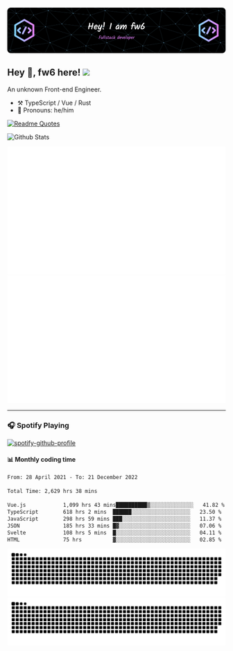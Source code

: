 ![Header](github-header-image.png)

## Hey 👋, fw6 here! <img src="https://github.githubassets.com/images/mona-whisper.gif" height="24" />


An unknown Front-end Engineer.

-   :hammer_and_pick: TypeScript / Vue / Rust
-   :man: Pronouns: he/him


[![Readme Quotes](https://quotes-github-readme.vercel.app/api?type=horizontal&theme=algolia)](https://github.com/piyushsuthar/github-readme-quotes)



![Github Stats](https://github-readme-stats.vercel.app/api?username=fw6&bg_color=30,e96443,904e95&title_color=fff&text_color=fff)

![](https://raw.githubusercontent.com/fw6/github-stats-transparent/output/generated/overview.svg)
![](https://raw.githubusercontent.com/fw6/github-stats-transparent/output/generated/languages.svg)


---

### 🎧 Spotify Playing

<!-- ![spotify-github-profile](/img/default.svg) -->

[![spotify-github-profile](https://spotify-github-profile.vercel.app/api/view?uid=r6wn4hdvypv0lkzyrj0e0pjct&cover_image=true&theme=default&bar_color=53b14f&bar_color_cover=true)](https://github.com/kittinan/spotify-github-profile)
#### :bar_chart: Monthly coding time

<!--START_SECTION:waka-->

```text
From: 28 April 2021 - To: 21 December 2022

Total Time: 2,629 hrs 38 mins

Vue.js            1,099 hrs 43 mins██████████▒░░░░░░░░░░░░░░   41.82 %
TypeScript        618 hrs 2 mins  ██████░░░░░░░░░░░░░░░░░░░   23.50 %
JavaScript        298 hrs 59 mins ███░░░░░░░░░░░░░░░░░░░░░░   11.37 %
JSON              185 hrs 33 mins █▓░░░░░░░░░░░░░░░░░░░░░░░   07.06 %
Svelte            108 hrs 5 mins  █░░░░░░░░░░░░░░░░░░░░░░░░   04.11 %
HTML              75 hrs          ▓░░░░░░░░░░░░░░░░░░░░░░░░   02.85 %
```

<!--END_SECTION:waka-->




![github contribution grid snake animation](https://raw.githubusercontent.com/platane/platane/output/github-contribution-grid-snake-dark.svg#gh-dark-mode-only)![github contribution grid snake animation](https://raw.githubusercontent.com/platane/platane/output/github-contribution-grid-snake.svg#gh-light-mode-only)
